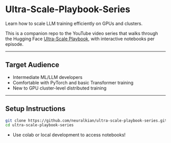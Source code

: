 # Ultra-Scale-Playbook-Series
Learn how to scale LLM training efficiently on GPUs and clusters.

This is a companion repo to the YouTube video series that walks through the Hugging Face [Ultra-Scale Playbook](https://huggingface.co/docs/transformers/main/en/performance), with interactive notebooks per episode.

---

## Target Audience
- Intermediate ML/LLM developers
- Comfortable with PyTorch and basic Transformer training
- New to GPU cluster-level distributed training

---

## Setup Instructions

```bash
git clone https://github.com/neuralkian/ultra-scale-playbook-series.git
cd ultra-scale-playbook-series
```

- Use colab or local development to access notebooks!
